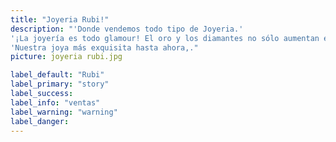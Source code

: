 ```yaml
---
title: "Joyeria Rubi!"
description: "'Donde vendemos todo tipo de Joyeria.'
'¡La joyería es todo glamour! El oro y los diamantes no sólo aumentan el valor de cualquier atuendo, sino que también demuestran respeto por su portador. ¿El imprescindible de esta temporada? ¡Pendientes de diamantes!.
'Nuestra joya más exquisita hasta ahora,."
picture: joyeria rubi.jpg

label_default: "Rubi" 
label_primary: "story"
label_success: 
label_info: "ventas"
label_warning: "warning"
label_danger: 
---
```

